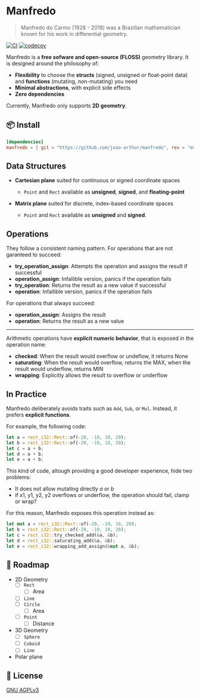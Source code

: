 # Manfredo

> Manfredo do Carmo (1928 - 2018) was a Brazilian mathematician known for his work in differential
> geometry.

[![CI](https://github.com/joao-arthur/manfredo/actions/workflows/ci.yaml/badge.svg)](https://github.com/joao-arthur/manfredo/actions/workflows/ci.yaml)
[![codecov](https://codecov.io/gh/joao-arthur/manfredo/graph/badge.svg?token=D1ZDT1FBZM)](https://codecov.io/gh/joao-arthur/manfredo)

Manfredo is a **free sofware and open-source (FLOSS)** geometry library. It is designed around the
philosophy of:

- **Flexibility** to choose the **structs** (signed, unsigned or float-point data) and **functions**
  (mutating, non-mutating) you need
- **Minimal abstractions**, with explicit side effects
- **Zero dependencies**

Currently, Manfredo only supports **2D geometry**.

## 📦️ Install

```toml
[dependencies]
manfredo = { git = "https://github.com/joao-arthur/manfredo", rev = "ed9fc12740a051c0c98d6278c5109b45d0679e58" }
```

## Data Structures

- **Cartesian plane** suited for continuous or signed coordinate spaces
    - `Point` and `Rect` available as **unsigned**, **signed**, and **floating-point**

- **Matrix plane** suited for discrete, index-based coordinate spaces
    - `Point` and `Rect` available as **unsigned** and **signed**.

## Operations

They follow a consistent naming pattern. For operations that are not garanteed to succeed:

- **try_operation_assign**: Attempts the operation and assigns the result if successful
- **operation_assign**: Infallible version, panics if the operation fails
- **try_operation**: Returns the result as a new value if successful
- **operation**: Infallible version, panics if the operation fails

For operations that always succeed:

- **operation_assign**: Assigns the result
- **operation**: Returns the result as a new value

---

Arithmetic operations have **explicit numeric behavior**, that is exposed in the operation name:

- **checked**: When the result would overflow or undeflow, it returns None
- **saturating**: When the result would overflow, returns the MAX, when the result would underflow,
  returns MIN
- **wrapping**: Explicitly allows the result to overflow or underflow

## In Practice

Manfredo deliberately avoids traits such as `Add`, `Sub`, or `Mul`. Instead, it prefers **explicit
functions**.

For example, the following code:

```rust
let a = rect_i32::Rect::of(-20, -10, 10, 20);
let b = rect_i32::Rect::of(-20, -10, 10, 20);
let c = a + b;
let d = a + b;
let e = a + b;
```

This kind of code, altough providing a good developer experience, hide two problems:

- It does not allow mutating directly _a_ or _b_
- if x1, y1, y2, y2 overflows or underflow, the operation should fail, clamp or wrap?

For this reason, Manfredo exposes this operation instead as:

```rust
let mut a = rect_i32::Rect::of(-20, -10, 10, 20);
let b = rect_i32::Rect::of(-20, -10, 10, 20);
let c = rect_i32::try_checked_add(&a, &b);
let d = rect_i32::saturating_add(&a, &b);
let e = rect_i32::wrapping_add_assign(&mut a, &b);
```

## 🚧 Roadmap

- 2D Geometry
  - [ ] `Rect`
      - [ ] Area
  - [ ] `Line`
  - [ ] `Circle`
    - [ ] Area
  - [ ] `Point`
    - [ ] Distance
- 3D Geometry
  - [ ] `Sphere`
  - [ ] `Cuboid`
  - [ ] `Line`
- Polar plane

## 📜 License

[GNU AGPLv3](./LICENSE)
